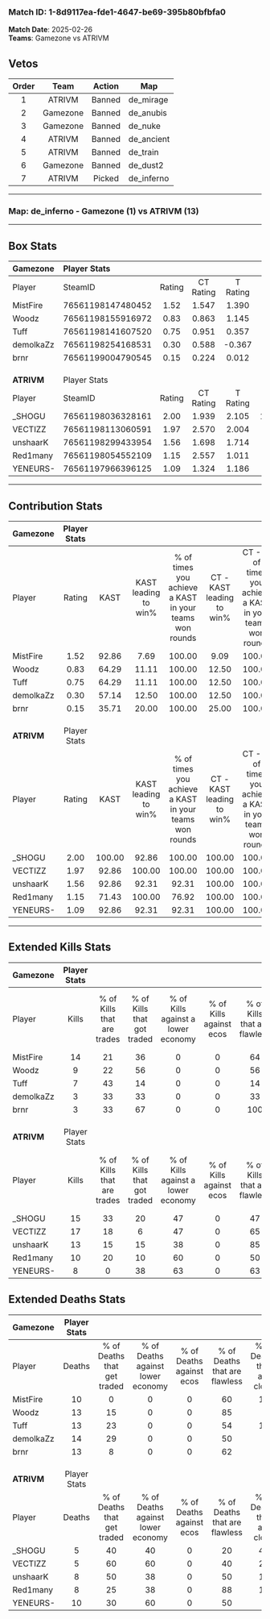 ### Match ID: 1-8d9117ea-fde1-4647-be69-395b80bfbfa0  
**Match Date**: 2025-02-26  
**Teams**: Gamezone vs ATRIVM  

## Vetos  

| Order | Team | Action | Map |
| :---: | :--: | :----: | --- |
| 1 | ATRIVM | Banned | de_mirage |
| 2 | Gamezone | Banned | de_anubis |
| 3 | Gamezone | Banned | de_nuke |
| 4 | ATRIVM | Banned | de_ancient |
| 5 | ATRIVM | Banned | de_train |
| 6 | Gamezone | Banned | de_dust2 |
| 7 | ATRIVM | Picked | de_inferno |

---  

### **Map**: de_inferno - Gamezone (1) vs ATRIVM (13)  
---  

## Box Stats  

| **Gamezone** | Player Stats      |        |           |          |        |       |       |         |        |      |     |
| :- | :- | :-: | :-: | :-: | :-: | :-: | :-: | :-: | :-: | :-: | :-: |
| Player       | SteamID           | Rating | CT Rating | T Rating |  KAST  |  ADR  | Kills | Assists | Deaths | K/D  | HS% |
| MistFire     | 76561198147480452 |  1.52  |   1.547   |  1.390   | 92.86  | 94.4  |  14   |    0    |   10   | 1.40 | 50  |
| Woodz        | 76561198155916972 |  0.83  |   0.863   |  1.145   | 64.29  | 71.5  |   9   |    1    |   13   | 0.69 | 44  |
| Tuff         | 76561198141607520 |  0.75  |   0.951   |  0.357   | 64.29  | 79.9  |   7   |    4    |   13   | 0.54 | 57  |
| demolkaZz    | 76561198254168531 |  0.30  |   0.588   |  -0.367  | 57.14  | 45.6  |   3   |    3    |   14   | 0.21 |  0  |
| brnr         | 76561199004790545 |  0.15  |   0.224   |  0.012   | 35.71  | 37.8  |   3   |    3    |   13   | 0.23 | 66  |
|              |                   |        |           |          |        |       |       |         |        |      |     |
|              |                   |        |           |          |        |       |       |         |        |      |     |
|              |                   |        |           |          |        |       |       |         |        |      |     |
| **ATRIVM**   | Player Stats      |        |           |          |        |       |       |         |        |      |     |
| Player       | SteamID           | Rating | CT Rating | T Rating |  KAST  |  ADR  | Kills | Assists | Deaths | K/D  | HS% |
| _SHOGU       | 76561198036328161 |  2.00  |   1.939   |  2.105   | 100.00 | 128.1 |  15   |    9    |   5    | 3.00 | 46  |
| VECTIZZ      | 76561198113060591 |  1.97  |   2.570   |  2.004   | 92.86  | 114.0 |  17   |    1    |   5    | 3.40 | 41  |
| unshaarK     | 76561198299433954 |  1.56  |   1.698   |  1.714   | 92.86  | 82.2  |  13   |    8    |   8    | 1.63 | 53  |
| Red1many     | 76561198054552109 |  1.15  |   2.557   |  1.011   | 71.43  | 78.6  |  10   |    1    |   8    | 1.25 | 80  |
| YENEURS-     | 76561197966396125 |  1.09  |   1.324   |  1.186   | 92.86  | 65.8  |   8   |    4    |   10   | 0.80 | 50  |
---  

## Contribution Stats  

| **Gamezone** | Player Stats |        |                      |                                                        |                           |                                                             |                          |                                                            |
| :- | :-: | :-: | :-: | :-: | :-: | :-: | :-: | :-: |
| Player       |    Rating    |  KAST  | KAST leading to win% | % of times you achieve a KAST in your teams won rounds | CT - KAST leading to win% | CT - % of times you achieve a KAST in your teams won rounds | T - KAST leading to win% | T - % of times you achieve a KAST in your teams won rounds |
| MistFire     |     1.52     | 92.86  |         7.69         |                         100.00                         |           9.09            |                           100.00                            |           0.00           |                            0.00                            |
| Woodz        |     0.83     | 64.29  |        11.11         |                         100.00                         |           12.50           |                           100.00                            |           0.00           |                            0.00                            |
| Tuff         |     0.75     | 64.29  |        11.11         |                         100.00                         |           12.50           |                           100.00                            |           0.00           |                            0.00                            |
| demolkaZz    |     0.30     | 57.14  |        12.50         |                         100.00                         |           12.50           |                           100.00                            |           0.00           |                            0.00                            |
| brnr         |     0.15     | 35.71  |        20.00         |                         100.00                         |           25.00           |                           100.00                            |           0.00           |                            0.00                            |
|              |              |        |                      |                                                        |                           |                                                             |                          |                                                            |
|              |              |        |                      |                                                        |                           |                                                             |                          |                                                            |
|              |              |        |                      |                                                        |                           |                                                             |                          |                                                            |
| **ATRIVM**   | Player Stats |        |                      |                                                        |                           |                                                             |                          |                                                            |
| Player       |    Rating    |  KAST  | KAST leading to win% | % of times you achieve a KAST in your teams won rounds | CT - KAST leading to win% | CT - % of times you achieve a KAST in your teams won rounds | T - KAST leading to win% | T - % of times you achieve a KAST in your teams won rounds |
| _SHOGU       |     2.00     | 100.00 |        92.86         |                         100.00                         |          100.00           |                           100.00                            |          91.67           |                           100.00                           |
| VECTIZZ      |     1.97     | 92.86  |        100.00        |                         100.00                         |          100.00           |                           100.00                            |          100.00          |                           100.00                           |
| unshaarK     |     1.56     | 92.86  |        92.31         |                         92.31                          |          100.00           |                           100.00                            |          90.91           |                           90.91                            |
| Red1many     |     1.15     | 71.43  |        100.00        |                         76.92                          |          100.00           |                           100.00                            |          100.00          |                           72.73                            |
| YENEURS-     |     1.09     | 92.86  |        92.31         |                         92.31                          |          100.00           |                           100.00                            |          90.91           |                           90.91                            |
---  

## Extended Kills Stats  

| **Gamezone** | Player Stats |                            |                            |                                    |                         |                              |                                 |                                       |                    |           |
| :- | :-: | :-: | :-: | :-: | :-: | :-: | :-: | :-: | :-: | :-: |
| Player       |    Kills     | % of Kills that are trades | % of Kills that got traded | % of Kills against a lower economy | % of Kills against ecos | % of Kills that are flawless | % of Kills that are close duels | % of Kills that are assisted by flash | Pistol Round Kills | AWP Kills |
| MistFire     |      14      |             21             |             36             |                 0                  |            0            |              64              |                7                |                   0                   |         2          |     1     |
| Woodz        |      9       |             22             |             56             |                 0                  |            0            |              56              |               11                |                  11                   |         1          |     5     |
| Tuff         |      7       |             43             |             14             |                 0                  |            0            |              14              |               29                |                   0                   |         0          |     0     |
| demolkaZz    |      3       |             33             |             33             |                 0                  |            0            |              33              |               33                |                  33                   |         0          |     0     |
| brnr         |      3       |             33             |             67             |                 0                  |            0            |             100              |                0                |                   0                   |         1          |     0     |
|              |              |                            |                            |                                    |                         |                              |                                 |                                       |                    |           |
|              |              |                            |                            |                                    |                         |                              |                                 |                                       |                    |           |
|              |              |                            |                            |                                    |                         |                              |                                 |                                       |                    |           |
| **ATRIVM**   | Player Stats |                            |                            |                                    |                         |                              |                                 |                                       |                    |           |
| Player       |    Kills     | % of Kills that are trades | % of Kills that got traded | % of Kills against a lower economy | % of Kills against ecos | % of Kills that are flawless | % of Kills that are close duels | % of Kills that are assisted by flash | Pistol Round Kills | AWP Kills |
| _SHOGU       |      15      |             33             |             20             |                 47                 |            0            |              47              |                7                |                   7                   |         3          |     0     |
| VECTIZZ      |      17      |             18             |             6              |                 47                 |            0            |              65              |                6                |                   6                   |         2          |     9     |
| unshaarK     |      13      |             15             |             15             |                 38                 |            0            |              85              |                0                |                   0                   |         4          |     0     |
| Red1many     |      10      |             20             |             10             |                 60                 |            0            |              50              |               20                |                   0                   |         1          |     0     |
| YENEURS-     |      8       |             0              |             38             |                 63                 |            0            |              63              |               13                |                  13                   |         0          |     0     |
## Extended Deaths Stats  

| **Gamezone** | Player Stats |                             |                                   |                          |                               |                            |                           |               |
| :- | :-: | :-: | :-: | :-: | :-: | :-: | :-: | :-: |
| Player       |    Deaths    | % of Deaths that get traded | % of Deaths against lower economy | % of Deaths against ecos | % of Deaths that are flawless | % of Deaths that are close | % of Deaths while blinded | Deaths to AWP |
| MistFire     |      10      |              0              |                 0                 |            0             |              60               |             10             |             0             |       1       |
| Woodz        |      13      |             15              |                 0                 |            0             |              85               |             0              |             0             |       3       |
| Tuff         |      13      |             23              |                 0                 |            0             |              54               |             15             |            15             |       3       |
| demolkaZz    |      14      |             29              |                 0                 |            0             |              50               |             7              |             7             |       2       |
| brnr         |      13      |              8              |                 0                 |            0             |              62               |             8              |             0             |       0       |
|              |              |                             |                                   |                          |                               |                            |                           |               |
|              |              |                             |                                   |                          |                               |                            |                           |               |
|              |              |                             |                                   |                          |                               |                            |                           |               |
| **ATRIVM**   | Player Stats |                             |                                   |                          |                               |                            |                           |               |
| Player       |    Deaths    | % of Deaths that get traded | % of Deaths against lower economy | % of Deaths against ecos | % of Deaths that are flawless | % of Deaths that are close | % of Deaths while blinded | Deaths to AWP |
| _SHOGU       |      5       |             40              |                40                 |            0             |              20               |             40             |             0             |       1       |
| VECTIZZ      |      5       |             60              |                60                 |            0             |              40               |             20             |             0             |       0       |
| unshaarK     |      8       |             50              |                38                 |            0             |              50               |             13             |            13             |       1       |
| Red1many     |      8       |             25              |                38                 |            0             |              88               |             13             |             0             |       3       |
| YENEURS-     |      10      |             30              |                60                 |            0             |              50               |             0              |            10             |       1       |
